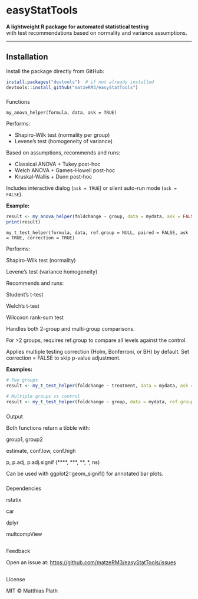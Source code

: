 # easyStatTools

**A lightweight R package for automated statistical testing**  
with test recommendations based on normality and variance assumptions.

---

## Installation

Install the package directly from GitHub:

```r
install.packages("devtools")  # if not already installed
devtools::install_github("matzeRM3/easyStatTools")
```
### 
Functions

`my_anova_helper(formula, data, ask = TRUE)`

Performs:
- Shapiro-Wilk test (normality per group)
- Levene’s test (homogeneity of variance)

Based on assumptions, recommends and runs:
- Classical ANOVA + Tukey post-hoc
- Welch ANOVA + Games-Howell post-hoc
- Kruskal-Wallis + Dunn post-hoc

Includes interactive dialog (`ask = TRUE`) or silent auto-run mode (`ask = FALSE`).

**Example:**

```r
result <- my_anova_helper(foldchange ~ group, data = mydata, ask = FALSE)
print(result)
```

`my_t_test_helper(formula, data, ref.group = NULL, paired = FALSE, ask = TRUE, correction = TRUE)`

Performs:

Shapiro-Wilk test (normality)

Levene’s test (variance homogeneity)

Recommends and runs:

Student’s t-test

Welch’s t-test

Wilcoxon rank-sum test

Handles both 2-group and multi-group comparisons.

For >2 groups, requires ref.group to compare all levels against the control.

Applies multiple testing correction (Holm, Bonferroni, or BH) by default.
Set correction = FALSE to skip p-value adjustment.

**Examples:**

```r
# Two groups
result <- my_t_test_helper(foldchange ~ treatment, data = mydata, ask = FALSE)

# Multiple groups vs control
result <- my_t_test_helper(foldchange ~ group, data = mydata, ref.group = "ctrl", ask = FALSE)
```
###
Output

Both functions return a tibble with:

group1, group2

estimate, conf.low, conf.high

p, p.adj, p.adj.signif (****, ***, **, *, ns)

Can be used with ggplot2::geom_signif() for annotated bar plots.

###
Dependencies

rstatix

car

dplyr

multcompView

##
Feedback

Open an issue at:
https://github.com/matzeRM3/easyStatTools/issues

##
License

MIT © Matthias Plath
